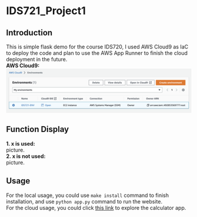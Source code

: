 # IDS721_Project1
## Introduction
This is simple flask demo for the course IDS720, I used AWS Cloud9 as IaC to deploy the code and plan to use the AWS App Runner to finish the cloud deployment in the future.  
**AWS Cloud9:**  
![image](https://github.com/Gary-Zhigang/IDS721_Project1/blob/main/images/p1.png)   

## Function Display
**1. x is used:**  
picture.  
**2. x is not used:**  
picture.  
## Usage
For the local usage, you could use ``make install`` command to finish installation, and use ``python app.py`` command to run the website.  
For the cloud usage, you could click [this link](URL) to explore the calculator app.
